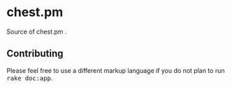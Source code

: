 # chest.pm

Source of chest.pm .

## Contributing

Please feel free to use a different markup language if you do not plan to run
<tt>rake doc:app</tt>.
